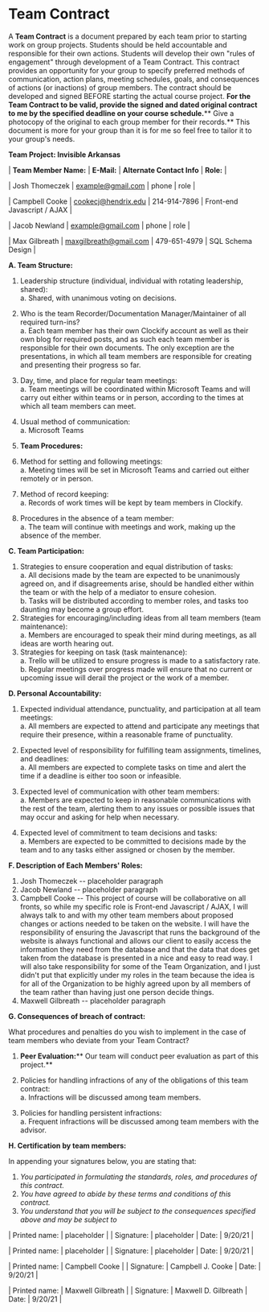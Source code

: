 # Team Contract

A **Team Contract** is a document prepared by each team prior to starting work on group projects. Students should be held accountable and responsible for their own actions. Students will develop their own &quot;rules of engagement&quot; through development of a Team Contract. This contract provides an opportunity for your group to specify preferred methods of communication, action plans, meeting schedules, goals, and consequences of actions (or inactions) of group members. The contract should be developed and signed BEFORE starting the actual course project. **For the Team Contract to be valid, provide the signed and dated original contract to me by the specified deadline on your course schedule.**** Give a photocopy of the original to each group member for their records.** This document is more for your group than it is for me so feel free to tailor it to your group&#39;s needs.

**Team Project: Invisible Arkansas**

| **Team Member Name:** | **E-Mail:** | **Alternate Contact Info** | **Role:** |

| Josh Thomeczek | [example@gmail.com](mailto:example@gmail.com) | phone | role |

| Campbell Cooke | [cookecj@hendrix.edu](mailto:cookecj@hendrix.edu) | 214-914-7896 | Front-end Javascript / AJAX |

| Jacob Newland | [example@gmail.com](mailto:example@gmail.com) | phone | role |

| Max Gilbreath | [maxgilbreath@gmail.com](mailto:maxgilbreath@gmail.com) | 479-651-4979 | SQL Schema Design |

**A. Team Structure:**

1. Leadership structure (individual, individual with rotating leadership, shared):<br>
  a. Shared, with unanimous voting on decisions.
2. Who is the team Recorder/Documentation Manager/Maintainer of all required turn-ins?<br>
  a. Each team member has their own Clockify account as well as their own blog for required posts, and as such each team member is responsible for their own documents. The only exception are the presentations, in which all team members are responsible for creating and presenting their progress so far.
3. Day, time, and place for regular team meetings:<br>
  a. Team meetings will be coordinated within Microsoft Teams and will carry out either within teams or in person, according to the times at which all team members can meet.
4. Usual method of communication:<br>
  a. Microsoft Teams

1. **Team Procedures:**

1. Method for setting and following meetings:<br>
  a. Meeting times will be set in Microsoft Teams and carried out either remotely or in person.
2. Method of record keeping:<br>
  a. Records of work times will be kept by team members in Clockify.
3. Procedures in the absence of a team member:<br>
  a. The team will continue with meetings and work, making up the absence of the member.

**C. Team Participation:**

1. Strategies to ensure cooperation and equal distribution of tasks:<br>
  a. All decisions made by the team are expected to be unanimously agreed on, and if disagreements arise, should be handled either within the team or with the help of a mediator to ensure cohesion.<br>
  b. Tasks will be distributed according to member roles, and tasks too daunting may become a group effort.
2. Strategies for encouraging/including ideas from all team members (team maintenance):<br>
  a. Members are encouraged to speak their mind during meetings, as all ideas are worth hearing out.
3. Strategies for keeping on task (task maintenance):<br>
  a. Trello will be utilized to ensure progress is made to a satisfactory rate.<br>
  b. Regular meetings over progress made will ensure that no current or upcoming issue will derail the project or the work of a member.

**D. Personal Accountability:**

1. Expected individual attendance, punctuality, and participation at all team meetings:<br>
  a. All members are expected to attend and participate any meetings that require their presence, within a reasonable frame of punctuality.

2. Expected level of responsibility for fulfilling team assignments, timelines, and deadlines:<br>
  a. All members are expected to complete tasks on time and alert the time if a deadline is either too soon or infeasible.

3. Expected level of communication with other team members:<br>
  a. Members are expected to keep in reasonable communications with the rest of the team, alerting them to any issues or possible issues that may occur and asking for help when necessary.

4. Expected level of commitment to team decisions and tasks:<br>
  a. Members are expected to be committed to decisions made by the team and to any tasks either assigned or chosen by the member.

**F. Description of Each Members' Roles:**
  1. Josh Thomeczek -- placeholder paragraph
  3. Jacob Newland -- placeholder paragraph
  4. Campbell Cooke -- This project of course will be collaborative on all fronts, so while my specific role is Front-end Javascript / AJAX, I will always talk to and with my other team members about proposed changes or actions needed to be taken on the website. I will have the responsibility of ensuring the Javascript that runs the background of the website
  is always functional and allows our client to easily access the information they need from the database and that the data that does get taken from the database is presented in a
  nice and easy to read way. I will also take responsibility for some of the Team Organization, and I just didn't put that explicitly under my roles in the team because the idea is
  for all of the Organization to be highly agreed upon by all members of the team rather than having just one person decide things.
  5. Maxwell Gilbreath -- placeholder paragraph

**G. Consequences of breach of contract:**

What procedures and penalties do you wish to implement in the case of team members who deviate from your Team Contract?

  1. **Peer Evaluation:**** Our team will conduct peer evaluation as part of this project.**

1. Policies for handling infractions of any of the obligations of this team contract:<br>
  a. Infractions will be discussed among team members.
2. Policies for handling persistent infractions:<br>
  a. Frequent infractions will be discussed among team members with the advisor.

**H. Certification by team members:**

In appending your signatures below, you are stating that:
1. _You participated in formulating the standards, roles, and procedures of this contract._
2. _You have agreed to abide by these terms and conditions of this contract._
3. _You understand that you will be subject to the consequences specified above and may be subject to_

| Printed name: | placeholder |
| Signature: | placeholder | Date: | 9/20/21 |

| Printed name: | placeholder |
| Signature: | placeholder | Date: | 9/20/21 |

| Printed name: | Campbell Cooke |
| Signature: | Campbell J. Cooke | Date: | 9/20/21 |

| Printed name: | Maxwell Gilbreath |
| Signature: | Maxwell D. Gilbreath | Date: | 9/20/21 |
